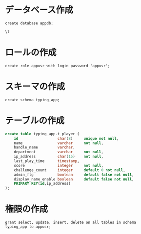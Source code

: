 # データベース作成
`create database appdb;`

`\l`

# ロールの作成
`create role appusr with login password 'appusr';`

# スキーマの作成
`create schema typing_app;`

# テーブルの作成
```sql
create table typing_app.t_player (
    id                  char(8)     unique not null,
    name                varchar     not null,
    handle_name         varchar,
    department          varchar     not null,
    ip_address          char(15)    not null,
    last_play_time      timestamp,
    score               integer     not null,
    challenge_count     integer     default 0 not null,
    admin_flg           boolean     default false not null,
    display_name_enable boolean     default false not null,
    PRIMARY KEY(id,ip_address)
);

```

# 権限の作成
`grant select, update, insert, delete on all tables in schema typing_app to appusr;`